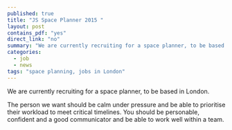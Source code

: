 ```yaml
---
published: true
title: "JS Space Planner 2015 "
layout: post
contains_pdf: "yes"
direct_link: "no"
summary: "We are currently recruiting for a space planner, to be based in London."
categories: 
  - job
  - news
tags: "space planning, jobs in London"
---
```


We are currently recruiting for a space planner, to be based in London.

The person we want should be calm under pressure and be able to prioritise their workload to meet critical timelines. You should be personable, confident and a good communicator and be able to work well within a team.